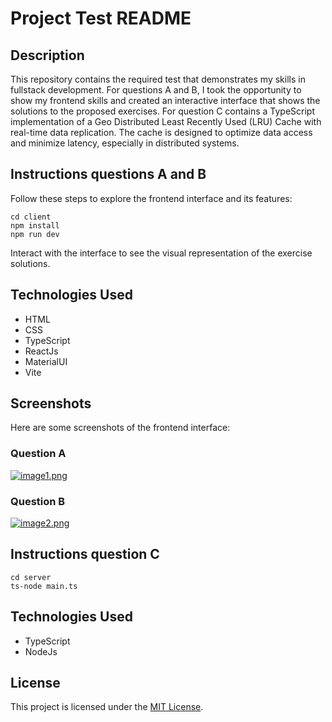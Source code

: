 # Project Test README

## Description
This repository contains the required test that demonstrates my skills in fullstack development. For questions A and B, I took the opportunity to show my frontend skills and created an interactive interface that shows the solutions to the proposed exercises. For question C contains a TypeScript implementation of a Geo Distributed Least Recently Used (LRU) Cache with real-time data replication. The cache is designed to optimize data access and minimize latency, especially in distributed systems.

## Instructions questions A and B
Follow these steps to explore the frontend interface and its features:

```
cd client
npm install
npm run dev

```

Interact with the interface to see the visual representation of the exercise solutions.

## Technologies Used
- HTML
- CSS
- TypeScript
- ReactJs
- MaterialUI
- Vite

## Screenshots
Here are some screenshots of the frontend interface:

### Question A
[![image1.png](https://i.postimg.cc/SKbbfqs5/image1.png)](https://postimg.cc/21GtCsnF)

### Question B
[![image2.png](https://i.postimg.cc/W3f9S683/image2.png)](https://postimg.cc/G8GJmDZw)

## Instructions question C

```
cd server
ts-node main.ts

```

## Technologies Used
- TypeScript
- NodeJs


## License
This project is licensed under the [MIT License](LICENSE).
